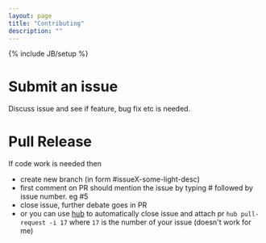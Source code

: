 ```yaml
---
layout: page
title: "Contributing"
description: ""
---
```

{% include JB/setup %}

Submit an issue
===============
Discuss issue and see if feature, bug fix etc is needed.

Pull Release
============
If code work is needed then
 - create new branch (in form #issueX-some-light-desc)
 - first comment on PR should mention the issue by typing # followed by issue number. eg #5
 - close issue, further debate goes in PR
 - or you can use [hub](https://github.com/defunkt/hub) to automatically close issue and attach pr `hub pull-request -i 17` where `17` is the number of your issue (doesn't work for me)

 
